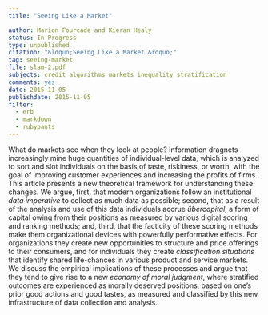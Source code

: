 ```yaml
---
title: "Seeing Like a Market"

author: Marion Fourcade and Kieran Healy
status: In Progress
type: unpublished
citation: "&ldquo;Seeing Like a Market.&rdquo;"
tag: seeing-market
file: slam-2.pdf
subjects: credit algorithms markets inequality stratification
comments: yes
date: 2015-11-05
publishdate: 2015-11-05
filter:
  - erb
  - markdown
  - rubypants
---
```

What do markets see when they look at people? Information dragnets increasingly mine huge quantities of individual-level data, which is analyzed to sort and slot individuals on the basis of taste, riskiness, or worth, with the goal of improving customer experiences and increasing the profits of  firms. This article presents a new theoretical framework for understanding these changes. We argue, first, that modern organizations follow an institutional *data imperative* to collect as much data as possible; second, that as a result of the analysis and use of this data individuals accrue *übercapital*, a form of capital  owing from their positions as measured by various digital scoring and ranking methods; and, third, that the facticity of these scoring methods make them organizational devices with powerfully performative effects. For organizations they create new opportunities to structure and price offerings to their consumers, and for individuals they create *classification situations* that identify shared life-chances in various product and service markets. We discuss the empirical implications of these processes and argue that they tend to give rise to a new *economy of moral judgment*, where stratified outcomes are experienced as morally deserved positions, based on one’s prior good actions and good tastes, as measured and classified by this new infrastructure of data collection and analysis.
